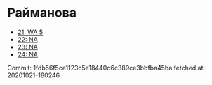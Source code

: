 # Райманова
- [21: WA 5](21.md)
- [22: NA](22.md)
- [23: NA](23.md)
- [24: NA](24.md)

Commit: 1fdb56f5ce1123c5e18440d6c389ce3bbfba45ba
 fetched at: 20201021-180246
